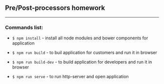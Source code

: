 ## Pre/Post-processors homework
___

### Commands list:

- `$ npm install` - install all node modules and bower components for application

- `$ npm run build` - to buil application for customers and run it in browser
- `$ npm run build-dev` - to build application for developers  and run it in browser

- `$ npm run serve` - to run http-server and open application
